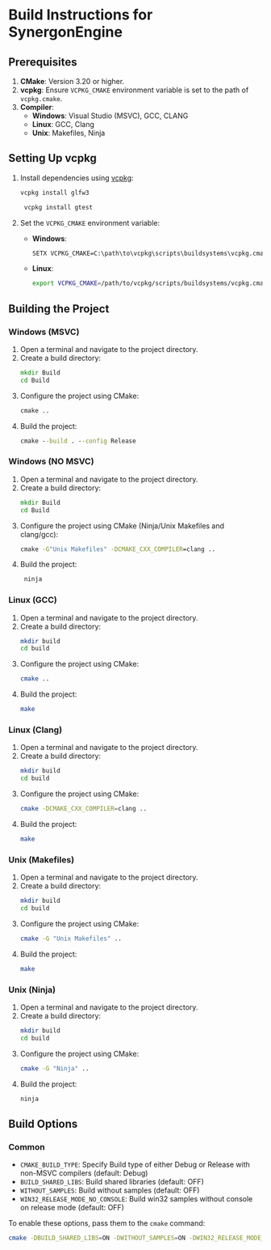 # Build Instructions for SynergonEngine

## Prerequisites

1. **CMake**: Version 3.20 or higher.
2. **vcpkg**: Ensure `VCPKG_CMAKE` environment variable is set to the path of `vcpkg.cmake`.
3. **Compiler**:
    - **Windows**: Visual Studio (MSVC), GCC, CLANG
    - **Linux**: GCC, Clang
    - **Unix**: Makefiles, Ninja

## Setting Up vcpkg

1. Install dependencies using [vcpkg](https://github.com/microsoft/vcpkg.git):

    ```sh
    vcpkg install glfw3
    ```
   ```sh
    vcpkg install gtest
    ```

2. Set the `VCPKG_CMAKE` environment variable:
    - **Windows**:
        ```bat
        SETX VCPKG_CMAKE=C:\path\to\vcpkg\scripts\buildsystems\vcpkg.cmake
        ```
    - **Linux**:
        ```sh
        export VCPKG_CMAKE=/path/to/vcpkg/scripts/buildsystems/vcpkg.cmake
        ```

## Building the Project

### Windows (MSVC)

1. Open a terminal and navigate to the project directory.
2. Create a build directory:
    ```bat
    mkdir Build
    cd Build
    ```
3. Configure the project using CMake:
    ```bat
    cmake ..
    ```
4. Build the project:
    ```bat
    cmake --build . --config Release
    ```

### Windows (NO MSVC)

1. Open a terminal and navigate to the project directory.
2. Create a build directory:
    ```bat
    mkdir Build
    cd Build
    ```
3. Configure the project using CMake (Ninja/Unix Makefiles and clang/gcc):
    ```bat
    cmake -G"Unix Makefiles" -DCMAKE_CXX_COMPILER=clang ..
    ```
4. Build the project:
    ```bat
     ninja
    ```

### Linux (GCC)

1. Open a terminal and navigate to the project directory.
2. Create a build directory:
    ```sh
    mkdir build
    cd build
    ```
3. Configure the project using CMake:
    ```sh
    cmake ..
    ```
4. Build the project:
    ```sh
    make
    ```

### Linux (Clang)

1. Open a terminal and navigate to the project directory.
2. Create a build directory:
    ```sh
    mkdir build
    cd build
    ```
3. Configure the project using CMake:
    ```sh
    cmake -DCMAKE_CXX_COMPILER=clang ..
    ```
4. Build the project:
    ```sh
    make
    ```

### Unix (Makefiles)

1. Open a terminal and navigate to the project directory.
2. Create a build directory:
    ```sh
    mkdir build
    cd build
    ```
3. Configure the project using CMake:
    ```sh
    cmake -G "Unix Makefiles" ..
    ```
4. Build the project:
    ```sh
    make
    ```

### Unix (Ninja)

1. Open a terminal and navigate to the project directory.
2. Create a build directory:
    ```sh
    mkdir build
    cd build
    ```
3. Configure the project using CMake:
    ```sh
    cmake -G "Ninja" ..
    ```
4. Build the project:
    ```sh
    ninja
    ```

## Build Options


### Common

-   `CMAKE_BUILD_TYPE`: Specify Build type of either Debug or Release with non-MSVC compilers (default: Debug)
-   `BUILD_SHARED_LIBS`: Build shared libraries (default: OFF)
-   `WITHOUT_SAMPLES`: Build without samples (default: OFF)
-   `WIN32_RELEASE_MODE_NO_CONSOLE`: Build win32 samples without console on release mode (default: OFF)

To enable these options, pass them to the `cmake` command:

```sh
cmake -DBUILD_SHARED_LIBS=ON -DWITHOUT_SAMPLES=ON -DWIN32_RELEASE_MODE_NO_CONSOLE=ON ..
```
